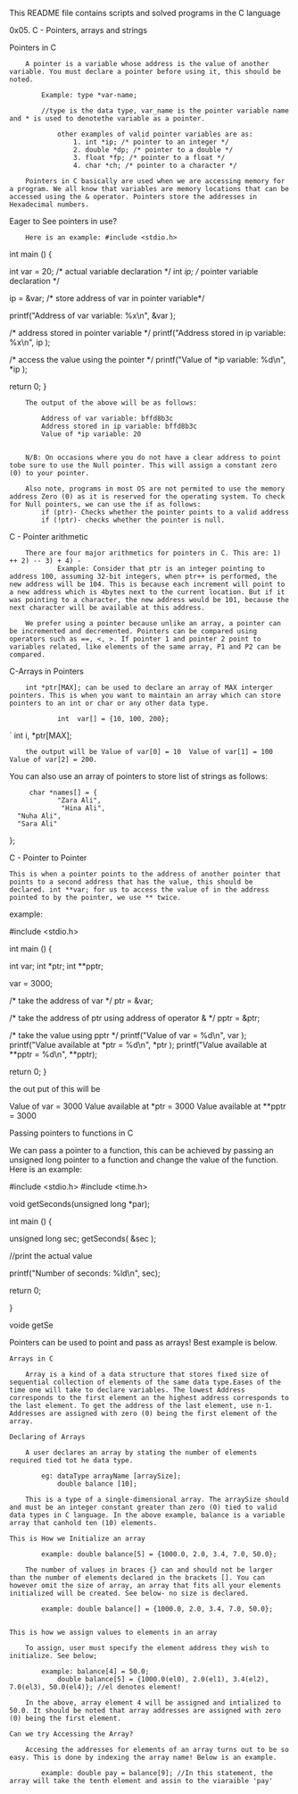 This README file contains scripts and solved programs in the C language




0x05. C - Pointers, arrays and strings

Pointers in C
		
		A pointer is a variable whose address is the value of another variable. You must declare a pointer before using it, this should be noted. 

			Example: type *var-name;

			//type is the data type, var_name is the pointer variable name and * is used to denotethe variable as a pointer.

				other examples of valid pointer variables are as:
					1. int *ip; /* pointer to an integer */
					2. double *dp; /* pointer to a double */
					3. float *fp; /* pointer to a float */
					4. char *ch; /* pointer to a character */

		Pointers in C basically are used when we are accessing memory for a program. We all know that variables are memory locations that can be accessed using the & operator. Pointers store the addresses in Hexadecimal numbers. 


Eager to See pointers in use? 
		
		Here is an example: #include <stdio.h>

int main () {

   int  var = 20;   /* actual variable declaration */
   int  *ip;        /* pointer variable declaration */

   ip = &var;  /* store address of var in pointer variable*/

   printf("Address of var variable: %x\n", &var  );

   /* address stored in pointer variable */
   printf("Address stored in ip variable: %x\n", ip );

   /* access the value using the pointer */
   printf("Value of *ip variable: %d\n", *ip );

   return 0;
} 



		The output of the above will be as follows: 

			Address of var variable: bffd8b3c
			Address stored in ip variable: bffd8b3c
			Value of *ip variable: 20


		N/B: On occasions where you do not have a clear address to point tobe sure to use the Null pointer. This will assign a constant zero (0) to your pointer.
	
		Also note, programs in most OS are not permited to use the memory address Zero (0) as it is reserved for the operating system. To check for Null pointers, we can use the if as follows: 
			if (ptr)- Checks whether the pointer points to a valid address
			if (!ptr)- checks whether the pointer is null.


	
C - Pointer arithmetic

        There are four major arithmetics for pointers in C. This are: 1) ++ 2) -- 3) + 4) -
                Example: Consider that ptr is an integer pointing to address 100, assuming 32-bit integers, when ptr++ is performed, the new address will be 104. This is because each increment will point to a new address which is 4bytes next to the current location. But if it was pointing to a character, the new address would be 101, because the next character will be available at this address.

        We prefer using a pointer because unlike an array, a pointer can be incremented and decremented. Pointers can be compared using operators such as ==, <, >. If pointer 1 and pointer 2 point to variables related, like elements of the same array, P1 and P2 can be compared.

C-Arrays in Pointers

        int *ptr[MAX]; can be used to declare an array of MAX interger pointers. This is when you want to maintain an array which can store pointers to an int or char or any other data type.

                int  var[] = {10, 100, 200};
`               int i, *ptr[MAX];

        the output will be Value of var[0] = 10  Value of var[1] = 100  Value of var[2] = 200.

You can also use an array of pointers to store list of strings as follows:

         char *names[] = {
                "Zara Ali",
                 "Hina Ali",
      "Nuha Ali",
      "Sara Ali"
   };			






C - Pointer to Pointer


	This is when a pointer points to the address of another pointer that points to a second address that has the value, this should be declared. int **var; for us to access the value of in the address pointed to by the pointer, we use ** twice.

example: 

#include <stdio.h>
 
int main () {

   int  var;
   int  *ptr;
   int  **pptr;

   var = 3000;

   /* take the address of var */
   ptr = &var;

   /* take the address of ptr using address of operator & */
   pptr = &ptr;

   /* take the value using pptr */
   printf("Value of var = %d\n", var );
   printf("Value available at *ptr = %d\n", *ptr );
   printf("Value available at **pptr = %d\n", **pptr);

   return 0;
}

the out put of this will be 

Value of var = 3000
Value available at *ptr = 3000
Value available at **pptr = 3000



Passing pointers to functions in C

We can pass a pointer to a function, this can be achieved by passing an unsigned long pointer to a function and change the value of the function. Here is an example: 

#include <stdio.h>
#include <time.h>

void getSeconds(unsigned long *par);

int main () {

unsigned long sec;
getSeconds( &sec );

//print the actual value

printf("Number of seconds: %ld\n", sec);

return 0;

}

voide getSe

Pointers can be used to point and pass as arrays! Best example is below.













	Arrays in C

		Array is a kind of a data structure that stores fixed size of sequential collection of elements of the same data type.Eases of the time one will take to declare variables. The lowest Address corresponds to the first element an the highest address corresponds to the last element. To get the address of the last element, use n-1. Addresses are assigned with zero (0) being the first element of the array.
		
	Declaring of Arrays

		A user declares an array by stating the number of elements required tied tot he data type.
		
			eg: dataType arrayName [arraySize];
				double balance [10];

		This is a type of a single-dimensional array. The arraySize should and must be an integer constant greater than zero (0) tied to valid data types in C language. In the above example, balance is a variable array that canhold ten (10) elements.

	This is How we Initialize an array

			example: double balance[5] = {1000.0, 2.0, 3.4, 7.0, 50.0};

		The number of values in braces {} can and should not be larger than the number of elements declared in the brackets []. You can however omit the size of array, an array that fits all your elements initialized will be created. See below- no size is declared.

			example: double balance[] = {1000.0, 2.0, 3.4, 7.0, 50.0};


	This is how we assign values to elements in an array

		To assign, user must specify the element address they wish to initialize. See below;

			example: balance[4] = 50.0;
	 			double balance[5] = {1000.0(el0), 2.0(el1), 3.4(el2), 7.0(el3), 50.0(el4)}; //el denotes element!

		In the above, array element 4 will be assigned and intialized to 50.0. It should be noted that array addresses are assigned with zero (0) being the first element.

	Can we try Accessing the Array?

		Accesing the addresses for elements of an array turns out to be so easy. This is done by indexing the array name! Below is an example. 
		
			example: double pay = balance[9]; //In this statement, the array will take the tenth element and assin to the viaraible 'pay'


